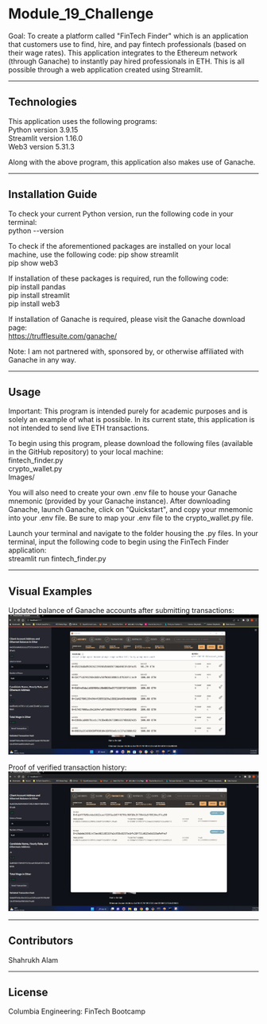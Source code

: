 # Module_19_Challenge
Goal: To create a platform called "FinTech Finder" which is an application that customers use to find, hire, and pay fintech professionals (based on their wage rates). This application integrates to the Ethereum network (through Ganache) to instantly pay hired professionals in ETH. This is all possible through a web application created using Streamlit. 

---

## Technologies

This application uses the following programs:  
Python version 3.9.15  
Streamlit version 1.16.0  
Web3 version 5.31.3  

Along with the above program, this application also makes use of Ganache. 

---

## Installation Guide

To check your current Python version, run the following code in your terminal:  
python --version  

To check if the aforementioned packages are installed on your local machine, use the following code: 
pip show streamlit  
pip show web3  

If installation of these packages is required, run the following code:  
pip install pandas   
pip install streamlit  
pip install web3  

If installation of Ganache is required, please visit the Ganache download page:  
https://trufflesuite.com/ganache/  

Note: I am not partnered with, sponsored by, or otherwise affiliated with Ganache in any way.   

---

## Usage

Important: This program is intended purely for academic purposes and is solely an example of what is possible. In its current state, this application is not intended to send live ETH transactions.  

To begin using this program, please download the following files (available in the GitHub repository) to your local machine:  
fintech_finder.py  
crypto_wallet.py  
Images/  

You will also need to create your own .env file to house your Ganache mnemonic (provided by your Ganache instance). After downloading Ganache, launch Ganache, click on "Quickstart", and copy your mnemonic into your .env file. Be sure to map your .env file to the crypto_wallet.py file.   

Launch your terminal and navigate to the folder housing the .py files. In your terminal, input the following code to begin using the FinTech Finder application:  
streamlit run fintech_finder.py  

---

## Visual Examples

Updated balance of Ganache accounts after submitting transactions:  
<img src="Images/19_address_balance.png">  

Proof of verified transaction history:  
<img src="Images/19_transaction_history.png">

---

## Contributors

Shahrukh Alam

---

## License

Columbia Engineering: FinTech Bootcamp